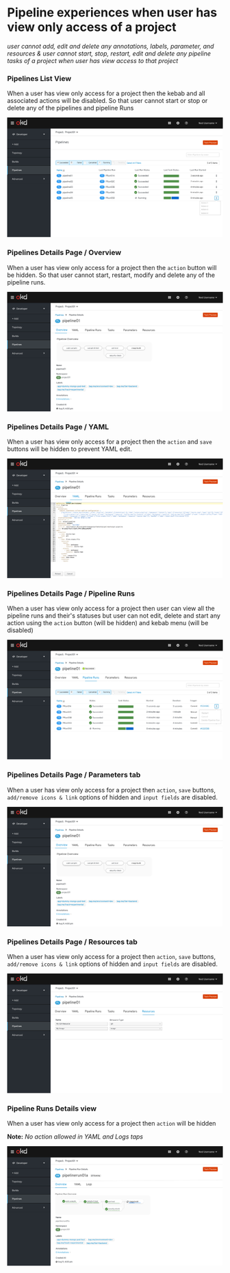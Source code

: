 # Pipeline experiences when user has view only access of a project

 _user cannot add, edit and delete any annotations, labels, parameter, and resources & user cannot start, stop, restart, edit and delete any pipeline tasks of a project when user has view access to that project_

### Pipelines List View ###

When a user has view only access for a project then the kebab and all associated actions will be disabled. So that user cannot start or stop or delete any of the pipelines and pipeline Runs

![Pipelines List View](img/RBAC-PL-ListView.png)

### Pipelines Details Page / Overview ###

When a user has view only access for a project then the `action` button will be hidden. So that user cannot start, restart, modify and delete any of the pipeline runs.

![Pipelines Overview tab](img/RBAC-PL-Details-Overview-Actions.png)

### Pipelines Details Page / YAML ###

When a user has view only access for a project then the `action` and `save` buttons will be hidden to prevent YAML edit.

![Pipelines YAML tab](img/RBAC-PL-Details-YAML.png)

### Pipelines Details Page / Pipeline Runs ###

When a user has view only access for a project then user can view all the pipeline runs and their's statuses but user can not edit, delete and start any action using the `action` button (will be hidden) and kebab menu (will be disabled)

![Pipelines Pipeline Runs tab](img/RBAC-PL-Details-PLR-Actions.png)

### Pipelines Details Page / Parameters tab

When a user has view only access for a project then `action`, `save` buttons, `add/remove icons & link` options of hidden and `input fields` are disabled.

![Pipelines Parameters tab](img/RBAC-PL-Details-Overview-Actions.png)

### Pipelines Details Page / Resources tab  
When a user has view only access for a project then `action`, `save` buttons, `add/remove icons & link` options of hidden and `input fields` are disabled.

![Pipelines Resources tab](img/RBAC-PL-Details-Resources.png)

### Pipeline Runs Details view ###

When a user has view only access for a project then `action` will be hidden

**Note:** _No action allowed in YAML and Logs taps_

![Pipelines Runs Details](img/RBAC-PLR-Details-Actions.png)

